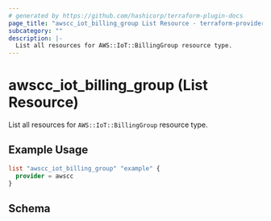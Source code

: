 ```yaml
---
# generated by https://github.com/hashicorp/terraform-plugin-docs
page_title: "awscc_iot_billing_group List Resource - terraform-provider-awscc"
subcategory: ""
description: |-
  List all resources for AWS::IoT::BillingGroup resource type.
---
```


# awscc_iot_billing_group (List Resource)

List all resources for `AWS::IoT::BillingGroup` resource type.

## Example Usage

```terraform
list "awscc_iot_billing_group" "example" {
  provider = awscc
}
```

<!-- schema generated by tfplugindocs -->
## Schema
